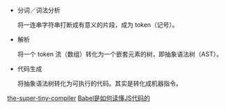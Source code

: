 

* 分词／词法分析

  将一连串字符串打断成有意义的片段，成为 token（记号）。

* 解析

  将一个 token 流（数组）转化为一个嵌套元素的树，即抽象语法树（AST）。

* 代码生成

  将抽象语法树转化为可执行的代码。其实是转化成机器指令。



[the-super-tiny-compiler](https://github.com/jamiebuilds/the-super-tiny-compiler)
[Babel是如何读懂JS代码的](https://zhuanlan.zhihu.com/p/27289600)